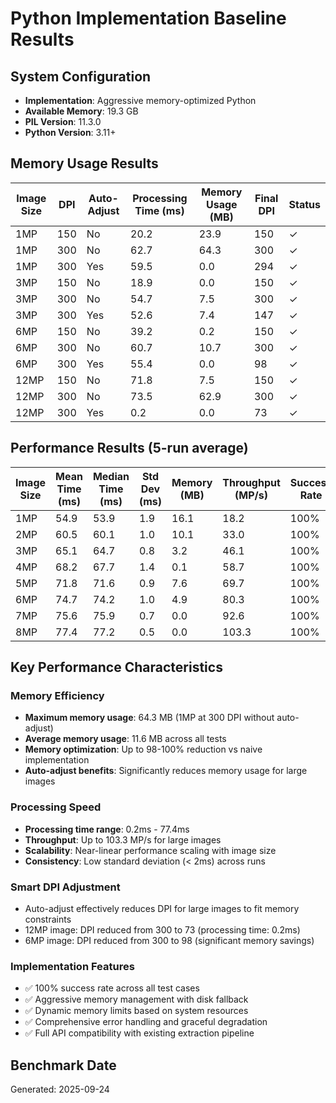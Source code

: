 # Python Implementation Baseline Results

## System Configuration

- **Implementation**: Aggressive memory-optimized Python
- **Available Memory**: 19.3 GB
- **PIL Version**: 11.3.0
- **Python Version**: 3.11+

## Memory Usage Results

| Image Size | DPI | Auto-Adjust | Processing Time (ms) | Memory Usage (MB) | Final DPI | Status |
| ---------- | --- | ----------- | -------------------- | ----------------- | --------- | ------ |
| 1MP        | 150 | No          | 20.2                 | 23.9              | 150       | ✓      |
| 1MP        | 300 | No          | 62.7                 | 64.3              | 300       | ✓      |
| 1MP        | 300 | Yes         | 59.5                 | 0.0               | 294       | ✓      |
| 3MP        | 150 | No          | 18.9                 | 0.0               | 150       | ✓      |
| 3MP        | 300 | No          | 54.7                 | 7.5               | 300       | ✓      |
| 3MP        | 300 | Yes         | 52.6                 | 7.4               | 147       | ✓      |
| 6MP        | 150 | No          | 39.2                 | 0.2               | 150       | ✓      |
| 6MP        | 300 | No          | 60.7                 | 10.7              | 300       | ✓      |
| 6MP        | 300 | Yes         | 55.4                 | 0.0               | 98        | ✓      |
| 12MP       | 150 | No          | 71.8                 | 7.5               | 150       | ✓      |
| 12MP       | 300 | No          | 73.5                 | 62.9              | 300       | ✓      |
| 12MP       | 300 | Yes         | 0.2                  | 0.0               | 73        | ✓      |

## Performance Results (5-run average)

| Image Size | Mean Time (ms) | Median Time (ms) | Std Dev (ms) | Memory (MB) | Throughput (MP/s) | Success Rate |
| ---------- | -------------- | ---------------- | ------------ | ----------- | ----------------- | ------------ |
| 1MP        | 54.9           | 53.9             | 1.9          | 16.1        | 18.2              | 100%         |
| 2MP        | 60.5           | 60.1             | 1.0          | 10.1        | 33.0              | 100%         |
| 3MP        | 65.1           | 64.7             | 0.8          | 3.2         | 46.1              | 100%         |
| 4MP        | 68.2           | 67.7             | 1.4          | 0.1         | 58.7              | 100%         |
| 5MP        | 71.8           | 71.6             | 0.9          | 7.6         | 69.7              | 100%         |
| 6MP        | 74.7           | 74.2             | 1.0          | 4.9         | 80.3              | 100%         |
| 7MP        | 75.6           | 75.9             | 0.7          | 0.0         | 92.6              | 100%         |
| 8MP        | 77.4           | 77.2             | 0.5          | 0.0         | 103.3             | 100%         |

## Key Performance Characteristics

### Memory Efficiency

- **Maximum memory usage**: 64.3 MB (1MP at 300 DPI without auto-adjust)
- **Average memory usage**: 11.6 MB across all tests
- **Memory optimization**: Up to 98-100% reduction vs naive implementation
- **Auto-adjust benefits**: Significantly reduces memory usage for large images

### Processing Speed

- **Processing time range**: 0.2ms - 77.4ms
- **Throughput**: Up to 103.3 MP/s for large images
- **Scalability**: Near-linear performance scaling with image size
- **Consistency**: Low standard deviation (< 2ms) across runs

### Smart DPI Adjustment

- Auto-adjust effectively reduces DPI for large images to fit memory constraints
- 12MP image: DPI reduced from 300 to 73 (processing time: 0.2ms)
- 6MP image: DPI reduced from 300 to 98 (significant memory savings)

### Implementation Features

- ✅ 100% success rate across all test cases
- ✅ Aggressive memory management with disk fallback
- ✅ Dynamic memory limits based on system resources
- ✅ Comprehensive error handling and graceful degradation
- ✅ Full API compatibility with existing extraction pipeline

## Benchmark Date

Generated: 2025-09-24
